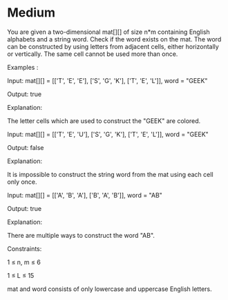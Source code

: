 # Medium

You are given a two-dimensional mat[][] of size n*m containing English alphabets and a string word. Check if the word exists on the mat. The word can be constructed by using letters from adjacent cells, either horizontally or vertically. The same cell cannot be used more than once.

Examples :

Input: mat[][] = [['T', 'E', 'E'], ['S', 'G', 'K'], ['T', 'E', 'L']], word = "GEEK"

Output: true

Explanation:

The letter cells which are used to construct the "GEEK" are colored.

Input: mat[][] = [['T', 'E', 'U'], ['S', 'G', 'K'], ['T', 'E', 'L']], word = "GEEK"

Output: false

Explanation:

It is impossible to construct the string word from the mat using each cell only once.

Input: mat[][] = [['A', 'B', 'A'], ['B', 'A', 'B']], word = "AB"

Output: true

Explanation:

There are multiple ways to construct the word "AB".

Constraints:

1 ≤ n, m ≤ 6

1 ≤ L ≤ 15

mat and word consists of only lowercase and uppercase English letters.
